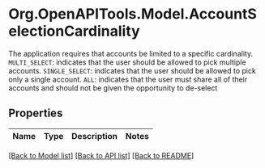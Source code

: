 # Org.OpenAPITools.Model.AccountSelectionCardinality
The application requires that accounts be limited to a specific cardinality. `MULTI_SELECT`: indicates that the user should be allowed to pick multiple accounts. `SINGLE_SELECT`: indicates that the user should be allowed to pick only a single account. `ALL`: indicates that the user must share all of their accounts and should not be given the opportunity to de-select

## Properties

Name | Type | Description | Notes
------------ | ------------- | ------------- | -------------

[[Back to Model list]](../README.md#documentation-for-models) [[Back to API list]](../README.md#documentation-for-api-endpoints) [[Back to README]](../README.md)

